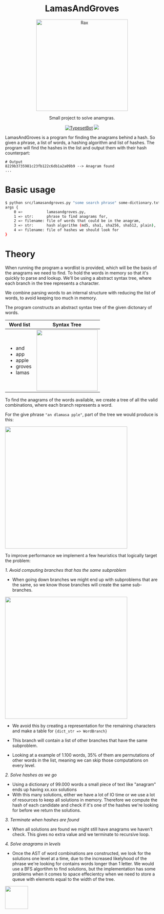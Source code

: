 <h1 align="center">LamasAndGroves</h1>
<p align="center">
    <img alt="Rax" src="https://media1.tenor.com/images/d70ca20256e8f2be561167278e00819c/tenor.gif" width="300">
</p>
<p align="center">
Small project to solve anamgras.
</p>
<p align="center">
<a href="https://travis-ci.org/MGApcDev/LamasAndGroves"><img alt="TypesetBot" src="https://travis-ci.org/MGApcDev/LamasAndGroves.svg?branch=master"></a>
<a class="badge-align" href="https://www.codacy.com/app/mgapcdev/8b35bbd7ff2f5dd7c94fffbb1a3512bc?utm_source=github.com&amp;utm_medium=referral&amp;utm_content=MGApcDev/8b35bbd7ff2f5dd7c94fffbb1a3512bc&amp;utm_campaign=Badge_Grade"><img src="https://api.codacy.com/project/badge/Grade/fe959f1e438a4b6cb167c224562c52fb"/></a>
</p>

LamasAndGroves is a program for finding the anagrams behind a hash. 
So given a phrase, a list of words, a hashing algorithm and list of hashes.
The program will find the hashes in the list and output them with their hash counterpart:
```
# Output
8229b3735981c23fb122c6db1a2a09b9 --> Anagram found
...
```

# Basic usage
```bash
$ python src/lamasandgroves.py "some search phrase" some-dictionary.txt "md5" hashes-to-find.txt > anagrams.txt
args {
    0 =>           lamasandgroves.py,
    1 => str:      phrase to find anagrams for,
    2 => filename: file of words that could be in the anagram,
    3 => str:      hash algorithm (md5, sha1, sha256, sha512, plain),
    4 => filename: file of hashes we should look for
}
```

# Theory

When running the program a wordlist is provided, which will be the basis of the anagrams we need to find. 
To hold the words in memory so that it's quickly to parse and lookup. We'll be using a abstract syntax tree, where each branch in the tree represents a character.

We combine parsing words to an internal structure with reducing the list of words, to avoid keeping too much in memory. 

The program constructs an abstract syntax tree of the given dictonary of words.

   
| Word list        | Syntax Tree           |
| ------------- |:-------------:|
| <ul><li>and</li><li>app</li><li>apple</li><li>groves</li><li>lamas</li></ul> | <img src="https://i.imgur.com/nF1jzS0.png" width="200"> |


To find the anagrams of the words available, we create a tree of all the valid combinations, where each branch represents a word.

For the give phrase ```"an dlamasa pple"```, part of the tree we would produce is this:


<img src="https://i.imgur.com/gSJdExL.png" width="400">


To improve performance we implement a few heuristics that logically target the problem:

_1. Avoid computing branches that has the same subproblem_
- When going down branches we might end up with subproblems that are the same, so we know those branches will create the same sub-branches.
<img src="https://i.imgur.com/DlpWHPm.png" width="400">

- We avoid this by creating a representation for the remaining characters and make a table for 
```{dict_str => WordBranch}```
- This branch will contain a list of other branches that have the same subproblem.

- Looking at a example of 1.100 words, 35% of them are permutations of other words in the list, meaning we can skip those computations on every level.


_2. Solve hashes as we go_
- Using a dictionary of 99.000 words a small piece of text like "anagram" ends up having xx.xxx solutions
- With this many solutions, either we have a lot of IO time or we use a lot of resources to keep all solutions in memory. Therefore we compute the hash of each candidate and check if it's one of the hashes we're looking for before we return the solutions.

_3. Terminate when hashes are found_
- When all solutions are found we might still have anagrams we haven't check. This gives no extra value and we terminate to recursive loop.

_4. Solve anagrams in levels_
- Once the AST of word combinations are constructed, we look for the solutions one level at a time, due to the increased likelyhood of the phrase we're looking for contains words longer than 1 letter. We would use a BFS algortihm to find solutions, but the implementation has some problems when it comes to space effecientcy when we need to store a queue with elements equal to the width of the tree.

<img src="https://i.imgur.com/bCyFtQG.gif" height="75">
